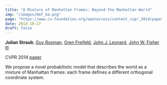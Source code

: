 ```yaml
---
title: "A Mixture of Manhattan Frames: Beyond the Manhattan World"
img: "/images/mmf_ka.png"
page: "https://www.cv-foundation.org/openaccess/content_cvpr_2014/papers/Straub_A_Mixture_of_2014_CVPR_paper.pdf"
date: 2014-10-27
draft: false
---
```

**Julian Straub**, 
[Guy Rosman](https://people.csail.mit.edu/rosman), 
[Oren Freifeld](https://www.cs.bgu.ac.il/~orenfr), 
[John J. Leonard](https://meche.mit.edu/people/faculty/JLEONARD@MIT.EDU), 
[John W. Fisher III](https://sli.csail.mit.edu/people/johnfisher)

CVPR 2014
[paper](https://www.cv-foundation.org/openaccess/content_cvpr_2014/papers/Straub_A_Mixture_of_2014_CVPR_paper.pdf)

We propose a novel probabilistic model that describes the world as a mixture of Manhattan frames: each frame defines a different orthogonal coordinate system. 

